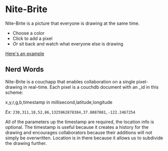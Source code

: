 Nite-Brite
==========

Nite-Brite is a picture that everyone is drawing at the same time.

+ Choose a color
+ Click to add a pixel
+ *Or* sit back and watch what everyone else is drawing

[Here's an example](http://exuberated.com/nite-brite)

Nerd Words
----------

Nite-Brite is a couchapp that enables collaboration on a single pixel-drawing in real-time. 
Each pixel is a couchdb document with an _id in this scheme:

x,y,r,g,b,timestamp in millisecond,latitude,longitude

*Ex:* `230,311,18,52,86,1325962878384,37.8087081,-122.2467254`

All of the parameters up the timestamp are required, the location info is optional.  The timestamp is useful because it creates a history for the drawing and encourages collaborators because their additions will not simply be overwritten.  Location is in there because it allows us to subdivide the drawing further.